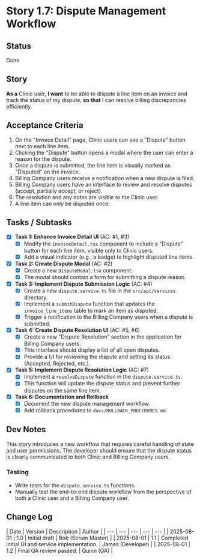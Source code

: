 # Story 1.7: Dispute Management Workflow

## Status
Done

## Story
**As a** Clinic user,
**I want** to be able to dispute a line item on an invoice and track the status of my dispute,
**so that** I can resolve billing discrepancies efficiently.

## Acceptance Criteria
1.  On the "Invoice Detail" page, Clinic users can see a "Dispute" button next to each line item.
2.  Clicking the "Dispute" button opens a modal where the user can enter a reason for the dispute.
3.  Once a dispute is submitted, the line item is visually marked as "Disputed" on the invoice.
4.  Billing Company users receive a notification when a new dispute is filed.
5.  Billing Company users have an interface to review and resolve disputes (accept, partially accept, or reject).
6.  The resolution and any notes are visible to the Clinic user.
7.  A line item can only be disputed once.

## Tasks / Subtasks
- [x] **Task 1: Enhance Invoice Detail UI** (AC: #1, #3)
    - [x] Modify the `InvoiceDetail.tsx` component to include a "Dispute" button for each line item, visible only to Clinic users.
    - [x] Add a visual indicator (e.g., a badge) to highlight disputed line items.
- [x] **Task 2: Create Dispute Modal** (AC: #2)
    - [x] Create a new `DisputeModal.tsx` component.
    - [x] The modal should contain a form for submitting a dispute reason.
- [x] **Task 3: Implement Dispute Submission Logic** (AC: #4)
    - [x] Create a new `dispute.service.ts` file in the `src/api/services` directory.
    - [x] Implement a `submitDispute` function that updates the `invoice_line_items` table to mark an item as disputed.
    - [x] Trigger a notification to the Billing Company users when a dispute is submitted.
- [x] **Task 4: Create Dispute Resolution UI** (AC: #5, #6)
    - [x] Create a new "Dispute Resolution" section in the application for Billing Company users.
    - [x] This interface should display a list of all open disputes.
    - [x] Provide a UI for reviewing the dispute and setting its status (Accepted, Rejected, etc.).
- [x] **Task 5: Implement Dispute Resolution Logic** (AC: #7)
    - [x] Implement a `resolveDispute` function in the `dispute.service.ts`.
    - [x] This function will update the dispute status and prevent further disputes on the same line item.
- [x] **Task 6: Documentation and Rollback**
    - [x] Document the new dispute management workflow.
    - [x] Add rollback procedures to `docs/ROLLBACK_PROCEDURES.md`.

## Dev Notes
This story introduces a new workflow that requires careful handling of state and user permissions. The developer should ensure that the dispute status is clearly communicated to both Clinic and Billing Company users.

### Testing
-   Write tests for the `dispute.service.ts` functions.
-   Manually test the end-to-end dispute workflow from the perspective of both a Clinic user and a Billing Company user.

## Change Log
| Date | Version | Description | Author |
| --- | --- | --- | --- | --- |
| 2025-08-01 | 1.0 | Initial draft | Bob (Scrum Master) |
| 2025-08-01 | 1.1 | Completed initial UI and service implementation. | James (Developer) |
| 2025-08-01 | 1.2 | Final QA review passed. | Quinn (QA) |

